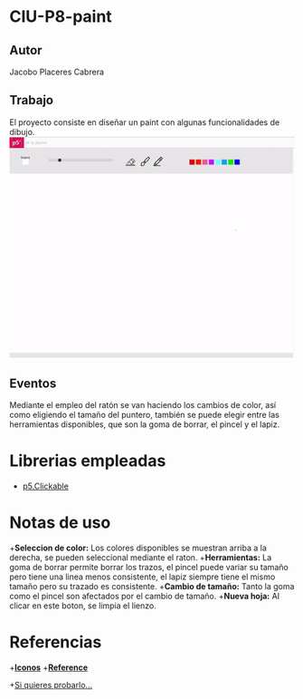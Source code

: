 # CIU-P8-paint
## Autor
Jacobo Placeres Cabrera

## Trabajo
El proyecto consiste en diseñar un paint con algunas funcionalidades de dibujo.
![](p8.gif)

## Eventos
Mediante el empleo del ratón se van haciendo los cambios de color, así como eligiendo el tamaño del puntero, también se puede elegir entre las herramientas disponibles, que son la goma de borrar, el pincel y el lapiz.

# Librerias empleadas
* [p5.Clickable](https://github.com/Lartu/p5.clickable)

# Notas de uso
+**Seleccion de color:** Los colores disponibles se muestran arriba a la derecha, se pueden seleccional mediante el raton.
+**Herramientas:** La goma de borrar permite borrar los trazos, el pincel puede variar su tamaño pero tiene una linea menos consistente, el lapiz siempre tiene el mismo tamaño pero su trazado es consistente.
+**Cambio de tamaño:** Tanto la goma como el pincel son afectados por el cambio de tamaño.
+**Nueva hoja:** Al clicar en este boton, se limpia el lienzo.
# Referencias
+**[Iconos](www.flaticon.com)**
+**[Reference](https://p5js.org/reference/)**

+[Si quieres probarlo...](https://editor.p5js.org/jeycovo/full/uhSGrSH6J)
